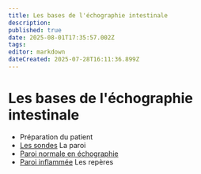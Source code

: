 ```yaml
---
title: Les bases de l'échographie intestinale
description: 
published: true
date: 2025-08-01T17:35:57.002Z
tags: 
editor: markdown
dateCreated: 2025-07-28T16:11:36.899Z
---
```


# Les bases de l'échographie intestinale

- Préparation du patient
- [Les sondes](/bases/sondes)
La paroi
- [Paroi normale en échographie](/bases/paroi_normale)
- [Paroi inflammée](/bases/paroi_inflammee/bases)
Les repères